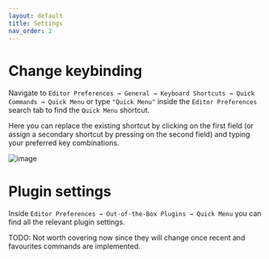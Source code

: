 ```yaml
---
layout: default
title: Settings
nav_order: 2
---
```


# Change keybinding

Navigate to `Editor Preferences → General → Keyboard Shortcuts → Quick Commands → Quick Menu` or type `"Quick Menu"` inside the `Editor Preferences` search tab to find the `Quick Menu` shortcut.

Here you can replace the existing shortcut by clicking on the first field (or assign a secondary shortcut by pressing on the second field) and typing  your preferred key combinations.

![image](https://user-images.githubusercontent.com/21221169/218318398-7621b8d0-ffc7-4a31-8623-29340f09bf1f.png)

# Plugin settings

Inside `Editor Preferences → Out-of-the-Box Plugins → Quick Menu` you can find all the relevant plugin settings.

TODO: Not worth covering now since they will change once recent and favourites commands are implemented.

